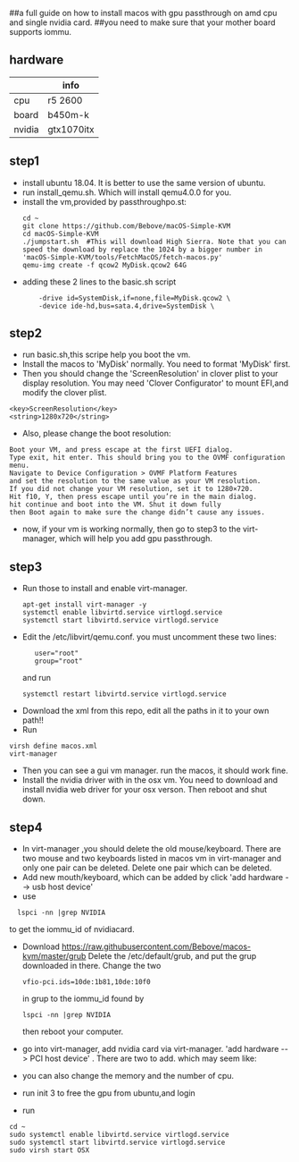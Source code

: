 ##a full guide on how to install macos with gpu passthrough on amd cpu and single nvidia card.
##you need to make sure that your mother board supports iommu.
## hardware

|      |  info                                              |
| -------- | ----------------------------------------------------- |
| cpu | r5 2600                 |
| board | b450m-k            |
| nvidia | gtx1070itx          |

## 
## step1
* install ubuntu 18.04. It is better to use the same version of ubuntu.
* run install_qemu.sh. Which will install qemu4.0.0 for you.
* install the vm,provided by passthroughpo.st:
    ```text
    cd ~
    git clone https://github.com/Bebove/macOS-Simple-KVM
    cd macOS-Simple-KVM
    ./jumpstart.sh  #This will download High Sierra. Note that you can speed the download by replace the 1024 by a bigger number in  'macOS-Simple-KVM/tools/FetchMacOS/fetch-macos.py'
    qemu-img create -f qcow2 MyDisk.qcow2 64G
    ```
* adding these 2 lines to the  basic.sh script
     ```text
         -drive id=SystemDisk,if=none,file=MyDisk.qcow2 \
         -device ide-hd,bus=sata.4,drive=SystemDisk \
     ```
## 
## step2
* run basic.sh,this scripe help you boot the vm.
* Install the macos to 'MyDisk' normally. You need to format 'MyDisk' first.
* Then you should change the 'ScreenResolution' in clover plist to your display resolution. You may need 'Clover Configurator' to mount EFI,and modify the clover plist.
```text
<key>ScreenResolution</key>
<string>1280x720</string>
```
* Also, please change the boot resolution: 
```text
Boot your VM, and press escape at the first UEFI dialog. 
Type exit, hit enter. This should bring you to the OVMF configuration menu. 
Navigate to Device Configuration > OVMF Platform Features
and set the resolution to the same value as your VM resolution. 
If you did not change your VM resolution, set it to 1280×720. 
Hit f10, Y, then press escape until you’re in the main dialog. 
hit continue and boot into the VM. Shut it down fully
then Boot again to make sure the change didn’t cause any issues.
```
* now, if your vm is working normally, then go to step3 to the virt-manager, which will help you add gpu passthrough.


## 
## step3
* Run those to install and enable virt-manager.
  ```text
  apt-get install virt-manager -y
  systemctl enable libvirtd.service virtlogd.service
  systemctl start libvirtd.service virtlogd.service
  ```
* Edit the /etc/libvirt/qemu.conf. you must uncomment these two lines:
   ```text
      user="root"
      group="root"
   ```
   and run 
   ```text
   systemctl restart libvirtd.service virtlogd.service
   ```
* Download the xml from this repo, edit all the paths in it to your own path!!
* Run 
 ```text
 virsh define macos.xml
 virt-manager
 ```
* Then you can see a gui vm manager. run the macos, it should work fine.
* Install the nvidia driver with in the osx vm. You need to download and install nvidia web driver for your osx verson. Then reboot and shut down.

## 
## step4
* In virt-manager ,you should delete the old mouse/keyboard. There are two mouse and two keyboards listed in macos vm in virt-manager and only one pair can be deleted. Delete one pair which can be deleted.
* Add new mouth/keyboard, which can be added by click 'add hardware --> usb host device'
* use 
```text
  lspci -nn |grep NVIDIA
```
  to get the iommu_id of nvidiacard. 
* Download https://raw.githubusercontent.com/Bebove/macos-kvm/master/grub
  Delete the /etc/default/grub, and put the grup downloaded in there. Change the two 
  ```text
  vfio-pci.ids=10de:1b81,10de:10f0
  ```
  in grup to the iommu_id found by 
  ```text
  lspci -nn |grep NVIDIA
  ```
  then reboot your computer.
* go into virt-manager, add nvidia card via virt-manager. 'add hardware --> PCI host device' . There are two to add.
 which may seem like:
 
* you can also change the memory and the number of cpu.
* run init 3 to free the gpu from ubuntu,and login
* run 
```
cd ~
sudo systemctl enable libvirtd.service virtlogd.service
sudo systemctl start libvirtd.service virtlogd.service
sudo virsh start OSX
```

